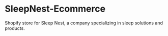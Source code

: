 # SleepNest-Ecommerce
Shopify store for Sleep Nest, a company specializing in sleep solutions and products.

